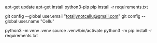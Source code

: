 apt-get update
apt-get install python3-pip
pip install -r requirements.txt

git config --global user.email "totallynotcellu@gmail.com"
git config --global user.name "Cellu"

python3 -m venv .venv
source .venv/bin/activate
python3 -m pip install -r requirements.txt